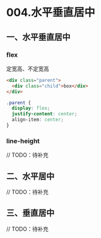 # 004.水平垂直居中

## 一、水平垂直居中

### flex

定宽高、不定宽高

```html
<div class="parent">
  <div class="child">box</div>
</div>
```

```css
.parent {
  display: flex;
  justify-content: center;
  align-item: center;
}
```

### line-height

// TODO：待补充

## 二、水平居中

// TODO：待补充

## 三、垂直居中

// TODO：待补充
